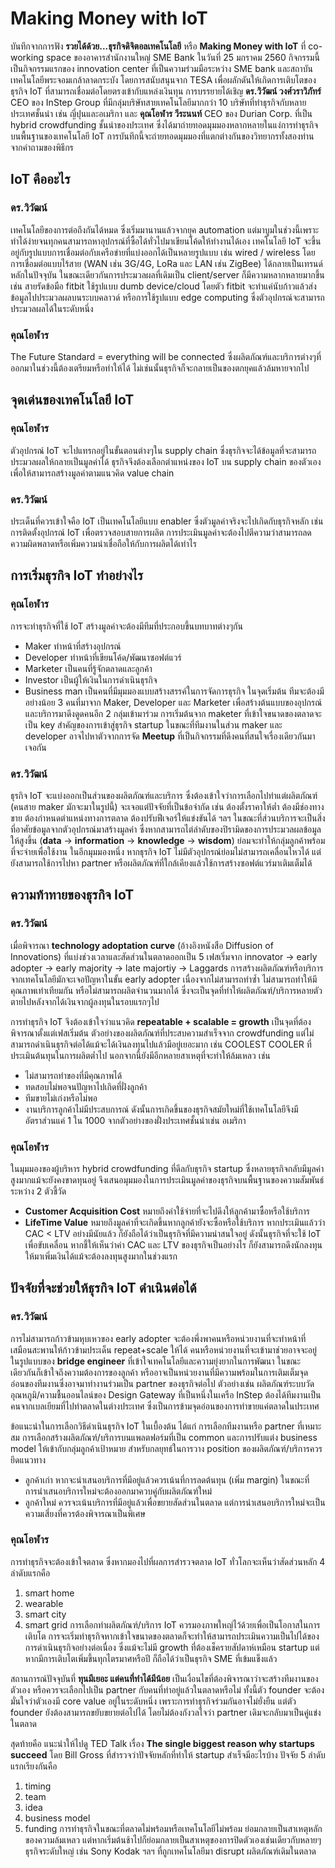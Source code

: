 # Making Money with IoT

บันทึกจากการฟัง **รวยได้ด้วย...ธุรกิจดิจิตอลเทคโนโลยี** หรือ **Making Money with IoT** ที่ co-working space ของอาคารสำนักงานใหญ่ SME Bank ในวันที่ 25 มกราคม 2560    กิจกรรมนี้เป็นกิจกรรมแรกของ innovation center ที่เป็นความร่วมมือระหว่าง SME bank และสถาบันเทคโนโลยีพระจอมเกล้าลาดกระบัง โดยการสนับสนุนจาก TESA เพื่อผลักดันให้เกิดการเติบโตของธุรกิจ IoT ที่สามารถเชื่อมต่อโดยตรงเข้ากับแหล่งเงินทุน   การบรรยายได้เชิญ **ดร.วิวัฒน์ วงศ์วราวิภัทร์** CEO ของ InStep Group ที่มีกลุ่มบริษัทสายเทคโนโลยีมากกว่า 10 บริษัทที่ทำธุรกิจกับหลายประเทศชั้นนำ เช่น ญี่ปุนและอเมริกา และ **คุณโอฬาร วีระนนท์** CEO ของ Durian Corp. ที่เป็น hybrid crowdfunding ชั้นนำของประเทศ ซึ่งได้มาถ่ายทอดมุมมองหลากหลายในแง่การทำธุรกิจบนพื้นฐานของเทคโนโลยี IoT  การบันทึกนี้จะถ่ายทอดมุมมองที่แตกต่างกันของวิทยากรทั้งสองท่านจากคำถามของพิธีกร

## IoT คืออะไร
### ดร.วิวัฒน์
เทคโนโลยีของการต่อถึงกันได้หมด ซึ่งเริ่มมานานแล้วจากยุค automation แต่มาบูมในช่วงนี้เพราะทำได้ง่ายจนทุกคนสามารถหาอุปกรณ์ที่ซื้อได้ทั่วไปมาเขียนโค้ดให้ทำงานได้เอง   เทคโนโลยี IoT จะขึ้นอยู่กับรูปแบบการเชื่อมต่อกับเครือข่ายที่แบ่งออกได้เป็นหลายรูปแบบ เช่น wired / wireless โดยการเชื่อมต่อแบบไร้สาย (WAN เช่น 3G/4G, LoRa และ LAN เช่น ZigBee) ได้กลายเป็นเทรนด์หลักในปัจจุบัน   ในขณะเดียวกันการประมวลผลที่เดิมเป็น client/server ก็มีความหลากหลายมากขึ้น เช่น สายรัดข้อมือ fitbit ใช้รูปแบบ dumb device/cloud โดยตัว fitbit จะทำแค่นับก้าวแล้วส่งข้อมูลไปประมวลผลบนระบบคลาวด์ หรือการใช้รูปแบบ edge computing ซึ่งตัวอุปกรณ์จะสามารถประมวลผลได้ในระดับหนึ่ง

### คุณโอฬาร 
The Future Standard = everything will be connected ซึ่งผลิตภัณฑ์และบริการต่างๆที่ออกมาในช่วงนี้ต้องเตรียมหรือทำให้ได้ ไม่เช่นนั้นธุรกิจก็จะกลายเป็นของตกยุคแล้วล้มหายจากไป

## จุดเด่นของเทคโนโลยี IoT
### คุณโอฬาร 
ตัวอุปกรณ์ IoT จะไปแทรกอยู่ในขั้นตอนต่างๆใน supply chain ซึ่งธุรกิจจะได้ข้อมูลที่จะสามารถประมวลผลให้กลายเป็นมูลค่าได้   ธุรกิจจึงต้องเลือกตำแหน่งของ IoT บน supply chain ของตัวเอง เพื่อให้สามารถสร้างมูลค่าตามแนวคิด value chain 

### ดร.วิวัฒน์
ประเด็นที่ควรเข้าใจคือ IoT เป็นเทคโนโลยีแบบ enabler ซึ่งตัวมูลค่าจริงจะไปเกิดกับธุรกิจหลัก เช่น การติดตั้งอุปกรณ์ IoT เพื่อตรวจสอบสายการผลิต การประเมินมูลค่าจะต้องไปตีความว่าสามารถลดความผิดพลาดหรือเพิ่มความน่าเชื่อถือให้กับการผลิตได้เท่าไร

## การเริ่มธุรกิจ IoT ทำอย่างไร
### คุณโอฬาร 
การจะทำธุรกิจที่ใช้ IoT สร้างมูลค่าจะต้องมีทีมที่ประกอบขึ้นบทบาทต่างๆกัน
* Maker ทำหน้าที่สร้างอุปกรณ์
* Developer ทำหน้าที่เขียนโค้ด/พัฒนาซอฟต์แวร์
* Marketer เป็นคนที่รู้จักตลาดและลูกค้า
* Investor เป็นผู้ให้เงินในการดำเนินธุรกิจ
* Business man เป็นคนที่มีมุมมองแบบสร้างสรรค์ในการจัดการธุรกิจ
ในจุดเริ่มต้น ทีมจะต้องมีอย่างน้อย 3 คนที่มาจาก Maker, Developer และ Marketer เพื่อสร้างต้นแบบของอุปกรณ์และบริการมาดึงดูดคนอีก 2 กลุ่มเข้ามาร่วม   การเริ่มต้นจาก maketer ที่เข้าใจขนาดของตลาดจะเป็น key สำคัญของการเข้าสู่ธุรกิจ startup ในขณะที่ทีมงานในส่วน maker และ developer อาจไปหาตัวจากการจัด **Meetup** ที่เป็นกิจกรรมที่ดึงคนที่สนใจเรื่องเดียวกันมาเจอกัน

### ดร.วิวัฒน์
ธุรกิจ IoT จะแบ่งออกเป็นส่วนของผลิตภัณฑ์และบริการ ซึ่งต้องเข้าใจว่าการเลือกไปทำแต่ผลิตภัณฑ์ (คนสาย maker มักจะมาในรูปนี้) จะเจอแต่ปัจจัยที่เป็นข้อจำกัด เช่น ต้องตั้งราคาให้ต่ำ ต้องมีช่องทางขาย ต้องกำหนดตำแหน่งทางการตลาด ต้องปรับฟีเจอร์ให้แข่งขันได้ ฯลฯ   ในขณะที่ส่วนบริการจะเป็นสิ่งที่อาศัยข้อมูลจากตัวอุปกรณ์มาสร้างมูลค่า ซึ่งหากสามารถไต่ลำดับของปิรามิดของการประมวลผลข้อมูลให้สูงขึ้น (**data** -> **information** -> **knowledge** -> **wisdom**) ย่อมจะทำให้กลุ่มลูกค้าพร้อมที่จะจ่ายเพื่อใช้งาน   ในอีกมุมมองหนึ่ง หากธุรกิจ IoT ไม่มีตัวอุปกรณ์ย่อมไม่สามารถเคลื่อนไหวได้ แต่ยังสามารถใช้การไปหา partner หรือผลิตภัณฑ์ที่ใกล้เคียงแล้วใช้การสร้างซอฟต์แวร์มาเติมเต็มได้  

## ความท้าทายของธุรกิจ IoT 
### ดร.วิวัฒน์ 
เมื่อพิจารณา **technology adoptation curve** (อ้างอิงหนังสือ Diffusion of Innovations) ที่แบ่งช่วงเวลาและสัดส่วนในตลาดออกเป็น 5 เฟสเริ่มจาก innovator -> early adopter -> early majority -> late majortiy -> Laggards การสร้างผลิตภัณฑ์หรือบริการจากเทคโนโลยีมักจะเจอปัญหาในขั้น early adopter เนื่องจากไม่สามารถทำซ้ำ ไม่สามารถทำให้มีคุณภาพเท่าเทียมกัน หรือไม่สามารถผลิตจำนวนมากได้ ซึ่งจะเป็นจุดที่ทำให้ผลิตภัณฑ์/บริการหลายตัวตายไปหลังจากได้เงินจากผู้ลงทุนในรอบแรกๆไป  

การทำธุรกิจ IoT จึงต้องเข้าใจว่าแนวคิด **repeatable + scalable = growth** เป็นจุดที่ต้องพิจารณาตั้งแต่เฟสเริ่มต้น   ตัวอย่างของผลิตภัณฑ์ที่ประสบความสำเร็จจาก crowdfunding แต่ไม่สามารถดำเนินธุรกิจต่อได้แม้จะได้เงินลงทุนไปแล้วมีอยู่เยอะมาก เช่น  COOLEST COOLER ที่ประเมินต้นทุนในการผลิตต่ำไป   นอกจากนี้ยังมีอีกหลายสาเหตุที่จะทำให้ล้มเหลว เช่น
* ไม่สามารถทำของที่มีคุณภาพได้
* ทดสอบไม่พอจนปัญหาไปเกิดที่ฝั่งลูกค้า
* ทีมขายไม่เก่งหรือไม่พอ
* งานบริการลูกค้าไม่มีประสบการณ์ 
ดังนั้นการเกิดขึ้นของธุรกิจสมัยใหม่ที่ใช้เทคโนโลยีจึงมีอัตราส่วนแค่ 1 ใน 1000 จากตัวอย่างของฝั่งประเทศชั้นนำเช่น อเมริกา

### คุณโอฬาร 
ในมุมมองของผู้บริหาร hybrid crowdfunding ที่ดีลกับธุรกิจ startup ซึ่งหลายธุรกิจกลับมีมูลค่าสูงมากแม้จะยังคงขาดทุนอยู่ จึงเสนอมุมมองในการประเมินมูลค่าของธุรกิจบนพื้นฐานของความสัมพันธ์ระหว่าง 2 ตัวชี้วัด 
* **Customer Acquisition Cost** หมายถึงค่าใช้จ่ายที่จะไปดึงให้ลูกค้ามาซื้อหรือใช้บริการ
* **LifeTime Value** หมายถึงมูลค่าที่จะเกิดขึ้นหากลูกค้ายังจะซื้อหรือใช้บริการ
หากประเมินแล้วว่า CAC < LTV อย่างมีนัยแล้ว ก็ยังถือได้ว่าเป็นธุรกิจที่มีความน่าสนใจอยู่   ดังนั้นธุรกิจที่จะใช้ IoT เพื่อขับเคลื่อน หากชี้ให้เห็นว่าค่า CAC และ LTV ของธุรกิจเป็นอย่างไร ก็ยังสามารถดึงนักลงทุนให้มาเพิ่มเงินได้แม้จะต้องลงทุนสูงมากในช่วงแรก   

## ปัจจัยที่จะช่วยให้ธุรกิจ IoT ดำเนินต่อได้
### ดร.วิวัฒน์ 
การไม่สามารถก้าวข้ามหุบเหวของ early adopter จะต้องพึ่งพาคนหรือหน่วยงานที่จะทำหน้าที่เสมือนสะพานให้ก้าวข้ามประเด็น repeat+scale ให้ได้   คนหรือหน่วยงานที่จะเข้ามาช่วยอาจจะอยู่ในรูปแบบของ **bridge engineer** ที่เข้าใจเทคโนโลยีและความยุ่งยากในการพัฒนา ในขณะเดียวกันก็เข้าใจถึงความต้องการของลูกค้า หรืออาจเป็นหน่วยงานที่มีความพร้อมในการเติมเต็มจุดอ่อนของทีมงานซึ่งอาจมาทำงานร่วมเป็น partner ของธุรกิจต่อไป   ตัวอย่างเช่น ผลิตภัณฑ์ระบบวัดอุณหภูมิ/ความชื้นออนไลน์ของ Design Gateway ที่เป็นหนึ่งในเครือ InStep ต้องได้ทีมงานเป็นคนจากเบลเยียมที่ไปทำตลาดในต่างประเทศ ซึ่งเป็นการข้ามจุดอ่อนของการทำขายแค่ตลาดในประเทศ

ข้อแนะนำในการเลือกวิธีดำเนินธุรกิจ IoT ในเบื้องต้น ได้แก่ การเลือกทีมงานหรือ partner ที่เหมาะสม การเลือกสร้างผลิตภัณฑ์/บริการบนแพลตฟอร์มที่เป็น common และการปรับแต่ง business model ให้เข้ากับกลุ่มลูกค้าเป้าหมาย   สำหรับกลยุทธ์ในการวาง position ของผลิตภัณฑ์/บริการควรยึดแนวทาง
* ลูกค้าเก่า หากจะนำเสนอบริการที่มีอยู่แล้วควรเน้นที่การลดต้นทุน (เพิ่ม margin) ในขณะที่การนำเสนอบริการใหม่จะต้องออกมาควบคู่กับผลิตภัณฑ์ใหม่
* ลูกค้าใหม่ ควรจะเน้นบริการที่มีอยู่แล้วเพื่อขยายสัดส่วนในตลาด แต่การนำเสนอบริการใหม่จะเป็นความเสี่ยงที่ควรต้องพิจารณาเป็นพิเศษ

### คุณโอฬาร 
การทำธุรกิจจะต้องเข้าใจตลาด ซึ่งหากมองไปที่ผลการสำรวจตลาด IoT ทั่วโลกจะเห็นว่าสัดส่วนหลัก 4 ลำดับแรกคือ 
1. smart home 
2. wearable
3. smart city
4. smart grid
การเลือกทำผลิตภัณฑ์/บริการ IoT ควรมองภาพใหญ่ไว้ด้วยเพื่อเป็นโอกาสในการเติบโต   การจะเริ่มทำธุรกิจหากเข้าใจขนาดของตลาดก็จะทำให้สามารถประเมินความเป็นไปได้ของการดำเนินธุรกิจอย่างต่อเนื่อง ซึ่งแม้จะไม่มี growth ที่ต้องเช็ครายสัปดาห์เหมือน startup แต่หากมีการเติบโตเพิ่มขึ้นทุกไตรมาศหรือปี ก็ถือได้ว่าเป็นธุรกิจ SME ที่เข้มแข็งแล้ว

สถานการณ์ปัจจุบันที่ **ทุนมีเยอะ แต่คนที่ทำได้มีน้อย** เป็นเงื่อนไขที่ต้องพิจารณาว่าจะสร้างทีมงานของตัวเอง หรือควรจะเลือกไปเป็น partner กับคนที่ทำอยู่แล้วในตลาดหรือไม่   ทั้งนี้ตัว founder จะต้องมั่นใจว่าตัวเองมี core value อยู่ในระดับหนึ่ง เพราะการทำธุรกิจร่วมกันอาจไม่ยั่งยืน แต่ตัว founder ยังต้องสามารถขยับขยายต่อไปได้ โดยไม่ต้องกังวลใจว่า partner เดิมจะกลับมาเป็นคู่แข่งในตลาด

สุดท้ายคือ แนะนำให้ไปดู TED Talk เรื่อง **The single biggest reason why startups succeed** โดย Bill Gross ที่สำรวจว่าปัจจัยหลักที่ทำให้ startup สำเร็จมีอะไรบ้าง   ปัจจัย 5 ลำดับแรกเรียงกันคือ
1. timing 
2. team
3. idea 
4. business model
5. funding
การทำธุรกิจในขณะที่ตลาดไม่พร้อมหรือเทคโนโลยีไม่พร้อม ย่อมกลายเป็นสาเหตุหลักของความล้มเหลว แต่หากเริ่มต้นช้าไปก็ย่อมกลายเป็นสาเหตุของการปิดตัวเองเช่นเดียวกับหลายๆธุรกิจระดับใหญ่ เช่น Sony Kodak ฯลฯ ที่ถูกเทคโนโลยีมา disrupt ผลิตภัณฑ์เดิมในตลาด
